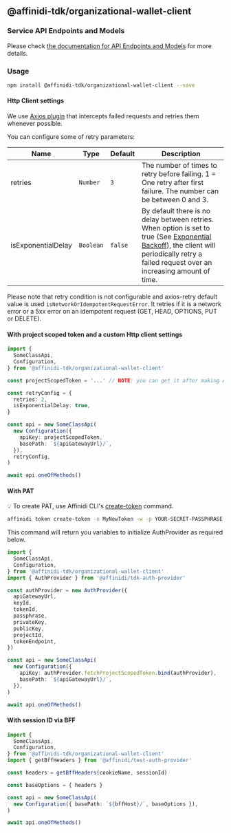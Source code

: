 ## @affinidi-tdk/organizational-wallet-client

### Service API Endpoints and Models

Please check [the documentation for API Endpoints and Models](./docs/README.md) for more details.

### Usage

```bash
npm install @affinidi-tdk/organizational-wallet-client --save
```

#### Http Client settings

We use [Axios plugin](https://github.com/softonic/axios-retry) that intercepts failed requests and retries them whenever possible.

You can configure some of retry parameters:

| Name               | Type      | Default | Description                                                                                                                                                                                                                                                                      |
| ------------------ | --------- | ------- | -------------------------------------------------------------------------------------------------------------------------------------------------------------------------------------------------------------------------------------------------------------------------------- |
| retries            | `Number`  | `3`     | The number of times to retry before failing. 1 = One retry after first failure. The number can be between 0 and 3.                                                                                                                                                               |
| isExponentialDelay | `Boolean` | `false` | By default there is no delay between retries. When option is set to true (See [Exponential Backoff](https://developers.google.com/analytics/devguides/reporting/core/v3/errors#backoff)), the client will periodically retry a failed request over an increasing amount of time. |

Please note that retry condition is not configurable and axios-retry default value is used `isNetworkOrIdempotentRequestError`. It retries if it is a network error or a 5xx error on an idempotent request (GET, HEAD, OPTIONS, PUT or DELETE).

#### With project scoped token and a custom Http client settings

```ts
import {
  SomeClassApi,
  Configuration,
} from '@affinidi-tdk/organizational-wallet-client'

const projectScopedToken = '...' // NOTE: you can get it after making Affinidi Login (via CLI, Dev Portal)

const retryConfig = {
  retries: 2,
  isExponentialDelay: true,
}

const api = new SomeClassApi(
  new Configuration({
    apiKey: projectScopedToken,
    basePath: `${apiGatewayUrl}/`,
  }),
  retryConfig,
)

await api.oneOfMethods()
```

#### With PAT

💡 To create PAT, use Affinidi CLI's [create-token](https://github.com/affinidi/affinidi-cli/blob/main/docs/token.md#affinidi-token-create-token) command.

```sh
affinidi token create-token -n MyNewToken -w -p YOUR-SECRET-PASSPHRASE
```

This command will return you variables to initialize AuthProvider as required below.

```ts
import {
  SomeClassApi,
  Configuration,
} from '@affinidi-tdk/organizational-wallet-client'
import { AuthProvider } from '@affinidi/tdk-auth-provider'

const authProvider = new AuthProvider({
  apiGatewayUrl,
  keyId,
  tokenId,
  passphrase,
  privateKey,
  publicKey,
  projectId,
  tokenEndpoint,
})

const api = new SomeClassApi(
  new Configuration({
    apiKey: authProvider.fetchProjectScopedToken.bind(authProvider),
    basePath: `${apiGatewayUrl}/`,
  }),
)

await api.oneOfMethods()
```

#### With session ID via BFF

```ts
import {
  SomeClassApi,
  Configuration,
} from '@affinidi-tdk/organizational-wallet-client'
import { getBffHeaders } from '@affinidi/test-auth-provider'

const headers = getBffHeaders(cookieName, sessionId)

const baseOptions = { headers }

const api = new SomeClassApi(
  new Configuration({ basePath: `${bffHost}/`, baseOptions }),
)

await api.oneOfMethods()
```
